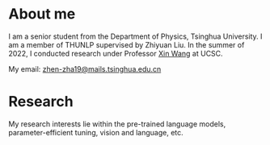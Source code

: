 # About me

I am a senior student from the Department of Physics, Tsinghua University. 
I am a member of THUNLP supervised by Zhiyuan Liu. In the summer of 2022, I conducted research under Professor [Xin Wang](https://eric-xw.github.io/) at UCSC.


My email: zhen-zha19@mails.tsinghua.edu.cn

# Research
My research interests lie within the pre-trained language models, parameter-efficient tuning, vision and language, etc. 
